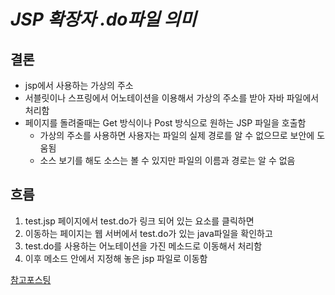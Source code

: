 # _JSP 확장자 .do파일 의미_

## 결론

- jsp에서 사용하는 가상의 주소
- 서블릿이나 스프링에서 어노테이션을 이용해서 가상의 주소를 받아 자바 파일에서 처리함
- 페이지를 돌려줄때는 Get 방식이나 Post 방식으로 원하는 JSP 파일을 호출함
  - 가상의 주소를 사용하면 사용자는 파일의 실제 경로를 알 수 없으므로 보안에 도움됨
  - 소스 보기를 해도 소스는 볼 수 있지만 파일의 이름과 경로는 알 수 없음

## 흐름

1. test.jsp 페이지에서 test.do가 링크 되어 있는 요소를 클릭하면
2. 이동하는 페이지는 웹 서버에서 test.do가 있는 java파일을 확인하고
3. test.do를 사용하는 어노테이션을 가진 메소드로 이동해서 처리함
4. 이후 메소드 안에서 지정해 놓은 jsp 파일로 이동함

[참고포스팅](https://withthisclue.tistory.com/89)

